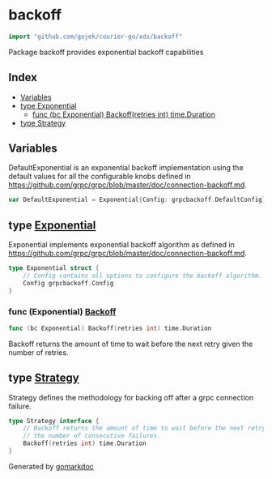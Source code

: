 <!-- Code generated by gomarkdoc. DO NOT EDIT -->

# backoff

```go
import "github.com/gojek/courier-go/xds/backoff"
```

Package backoff provides exponential backoff capabilities

## Index

- [Variables](#variables)
- [type Exponential](#Exponential)
  - [func \(bc Exponential\) Backoff\(retries int\) time.Duration](#Exponential.Backoff)
- [type Strategy](#Strategy)


## Variables

<a name="DefaultExponential"></a>DefaultExponential is an exponential backoff implementation using the default values for all the configurable knobs defined in https://github.com/grpc/grpc/blob/master/doc/connection-backoff.md.

```go
var DefaultExponential = Exponential{Config: grpcbackoff.DefaultConfig}
```

<a name="Exponential"></a>
## type [Exponential](https://github.com/gojek/courier-go/blob/main/xds/backoff/backoff.go#L27-L30)

Exponential implements exponential backoff algorithm as defined in https://github.com/grpc/grpc/blob/master/doc/connection-backoff.md.

```go
type Exponential struct {
    // Config contains all options to configure the backoff algorithm.
    Config grpcbackoff.Config
}
```

<a name="Exponential.Backoff"></a>
### func \(Exponential\) [Backoff](https://github.com/gojek/courier-go/blob/main/xds/backoff/backoff.go#L34)

```go
func (bc Exponential) Backoff(retries int) time.Duration
```

Backoff returns the amount of time to wait before the next retry given the number of retries.

<a name="Strategy"></a>
## type [Strategy](https://github.com/gojek/courier-go/blob/main/xds/backoff/backoff.go#L12-L16)

Strategy defines the methodology for backing off after a grpc connection failure.

```go
type Strategy interface {
    // Backoff returns the amount of time to wait before the next retry given
    // the number of consecutive failures.
    Backoff(retries int) time.Duration
}
```

Generated by [gomarkdoc](https://github.com/princjef/gomarkdoc)
